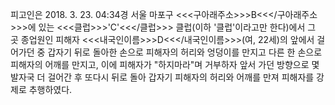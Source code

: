 피고인은 2018. 3. 23. 04:34경 서울 마포구 <<<구아래주소>>>B<<</구아래주소>>>에 있는 <<<클럽>>>'C'<<</클럽>>> 클럽(이하 '클럽'이라고만 한다)에서 그 곳 종업원인 피해자 <<<내국인이름>>>D<<</내국인이름>>>(여, 22세)의 앞에서 걸어가던 중 갑자기 뒤로 돌아한 손으로 피해자의 허리와 엉덩이를 만지고 다른 한 손으로 피해자의 어깨를 만지고, 이에 피해자가 "하지마라"며 거부하자 앞서 가던 방향으로 몇 발자국 더 걸어간 후 또다시 뒤로 돌아 갑자기 피해자의 허리와 어깨를 만져 피해자를 강제로 추행하였다.